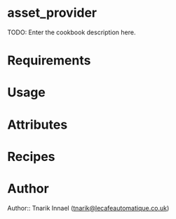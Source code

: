 # asset_provider

TODO: Enter the cookbook description here.

# Requirements

# Usage

# Attributes

# Recipes

# Author

Author:: Tnarik Innael (tnarik@lecafeautomatique.co.uk)